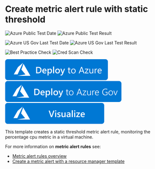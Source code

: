 # Create metric alert rule with static threshold

![Azure Public Test Date](https://azurequickstartsservice.blob.core.windows.net/badges/101-monitoring-static-metric-alert/PublicLastTestDate.svg)
![Azure Public Test Result](https://azurequickstartsservice.blob.core.windows.net/badges/101-monitoring-static-metric-alert/PublicDeployment.svg)

![Azure US Gov Last Test Date](https://azurequickstartsservice.blob.core.windows.net/badges/101-monitoring-static-metric-alert/FairfaxLastTestDate.svg)
![Azure US Gov Last Test Result](https://azurequickstartsservice.blob.core.windows.net/badges/101-monitoring-static-metric-alert/FairfaxDeployment.svg)
    
![Best Practice Check](https://azurequickstartsservice.blob.core.windows.net/badges/101-monitoring-static-metric-alert/BestPracticeResult.svg)
![Cred Scan Check](https://azurequickstartsservice.blob.core.windows.net/badges/101-monitoring-static-metric-alert/CredScanResult.svg)

[![Deploy To Azure](https://raw.githubusercontent.com/Azure/azure-quickstart-templates/master/1-CONTRIBUTION-GUIDE/images/deploytoazure.svg?sanitize=true)](https://portal.azure.com/#create/Microsoft.Template/uri/https%3A%2F%2Fraw.githubusercontent.com%2FAzure%2Fazure-quickstart-templates%2Fmaster%2F101-monitoring-static-metric-alert%2Fazuredeploy.json)
[![Deploy To Azure US Gov](https://raw.githubusercontent.com/Azure/azure-quickstart-templates/master/1-CONTRIBUTION-GUIDE/images/deploytoazuregov.svg?sanitize=true)](https://portal.azure.us/#create/Microsoft.Template/uri/https%3A%2F%2Fraw.githubusercontent.com%2FAzure%2Fazure-quickstart-templates%2Fmaster%2F101-monitoring-static-metric-alert%2Fazuredeploy.json)
[![Visualize](https://raw.githubusercontent.com/Azure/azure-quickstart-templates/master/1-CONTRIBUTION-GUIDE/images/visualizebutton.svg?sanitize=true)](http://armviz.io/#/?load=https%3A%2F%2Fraw.githubusercontent.com%2FAzure%2Fazure-quickstart-templates%2Fmaster%2F101-monitoring-static-metric-alert%2Fazuredeploy.json
)

This template creates a static threshold metric alert rule, monitoring the percentage cpu metric in a virtual machine.

For more information on **metric alert rules** see:

- [Metric alert rules overview](https://docs.microsoft.com/en-us/azure/azure-monitor/platform/alerts-metric-overview)
- [Create a metric alert with a resource manager template](https://docs.microsoft.com/en-us/azure/azure-monitor/platform/alerts-metric-create-templates)